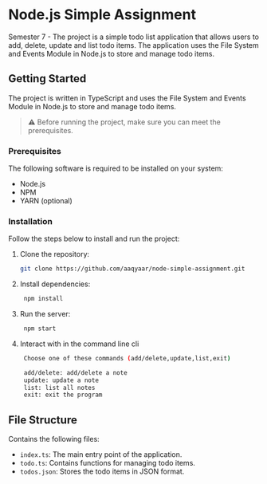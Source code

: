 # Node.js Simple Assignment

Semester 7 - The project is a simple todo list application that allows users to add, delete, update and list todo items. The application uses the File System and Events Module in Node.js to store and manage todo items.

## Getting Started

The project is written in TypeScript and uses the File System and Events Module in Node.js to store and manage todo items.

> :warning: Before running the project, make sure you can meet the prerequisites.

### Prerequisites

The following software is required to be installed on your system:

- Node.js
- NPM
- YARN (optional)

### Installation

Follow the steps below to install and run the project:

1. Clone the repository:

   ```bash
   git clone https://github.com/aaqyaar/node-simple-assignment.git
   ```

2. Install dependencies:

   ```bash
    npm install
   ```

3. Run the server:

   ```bash
    npm start
   ```

4. Interact with in the command line cli

   ```bash
    Choose one of these commands (add/delete,update,list,exit)

    add/delete: add/delete a note
    update: update a note
    list: list all notes
    exit: exit the program
   ```

## File Structure

Contains the following files:

- `index.ts`: The main entry point of the application.
- `todo.ts`: Contains functions for managing todo items.
- `todos.json`: Stores the todo items in JSON format.
